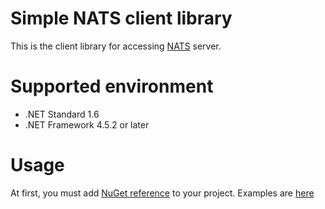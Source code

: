 # Simple NATS client library

This is the client library for accessing [NATS](https://nats.io/) server.

# Supported environment

* .NET Standard 1.6
* .NET Framework 4.5.2 or later

# Usage

At first, you must add [NuGet reference](https://www.nuget.org/packages/NatsSimpleClient/) to your project.
Examples are [here](./examples)

